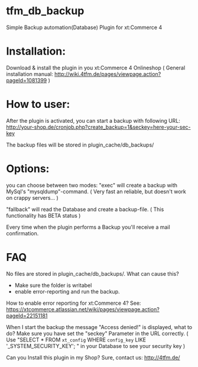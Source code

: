 # tfm_db_backup
Simple Backup automation(Database) Plugin for xt:Commerce 4

# Installation:
Download & install the plugin in you xt:Commerce 4 Onlineshop
( General installation manual: http://wiki.4tfm.de/pages/viewpage.action?pageId=1081399 )

# How to user:
After the plugin is activated, you can start a backup with following URL:
http://your-shop.de/cronjob.php?create_backup=1&seckey=here-your-sec-key

The backup files will be stored in plugin_cache/db_backups/ 

# Options:
you can choose between two modes:
"exec" will create a backup with MySql's "mysqldump"-command.
( Very fast an reliable, but doesn't work on crappy servers... )

"fallback" will read the Database and create a backup-file.
( This functionality has BETA status )

Every time when the plugin performs a Backup you'll receive a mail confirmation. 

# FAQ

No files are stored in plugin_cache/db_backups/. What can cause this?
- Make sure the folder is writabel
- enable error-reporting and run the backup. 
 
How to enable error reporting for xt:Commerce 4?
See: https://xtcommerce.atlassian.net/wiki/pages/viewpage.action?pageId=22151181

When I start the backup the message "Access denied!" is displayed, what to do?
Make sure you have set the "seckey" Parameter in the URL correctly.
( Use "SELECT * FROM `xt_config` WHERE `config_key` LIKE '_SYSTEM_SECURITY_KEY'; " in your Database to see your security key )

Can you Install this plugin in my Shop?
Sure, contact us: http://4tfm.de/
